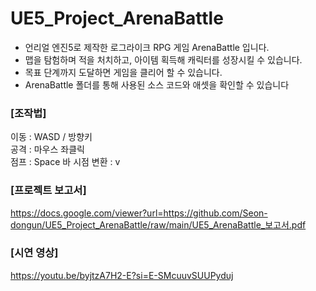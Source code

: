# UE5_Project_ArenaBattle

- 언리얼 엔진5로 제작한 로그라이크 RPG 게임 ArenaBattle 입니다.  
- 맵을 탐험하며 적을 처치하고, 아이템 획득해 캐릭터를 성장시킬 수 있습니다.  
- 목표 단계까지 도달하면 게임을 클리어 할 수 있습니다.  
- ArenaBattle 폴더를 통해 사용된 소스 코드와 애셋을 확인할 수 있습니다


      
### [조작법]  
이동 : WASD / 방향키  
공격 : 마우스 좌클릭  
점프 : Space 바
시점 변환 : v  

### [프로젝트 보고서]  
https://docs.google.com/viewer?url=https://github.com/Seon-dongun/UE5_Project_ArenaBattle/raw/main/UE5_ArenaBattle_보고서.pdf  

### [시연 영상]  
https://youtu.be/byjtzA7H2-E?si=E-SMcuuvSUUPyduj  
